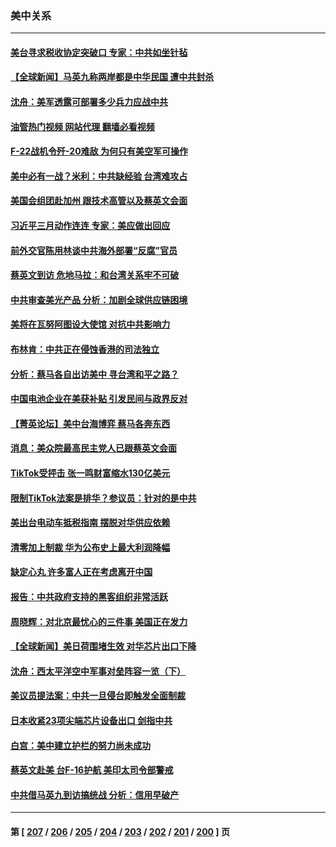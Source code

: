 ### 美中关系
---
#### [美台寻求税收协定突破口 专家：中共如坐针毡](../../pages/nf1412576/n13964095.md?04040045) 
#### [【全球新闻】马英九称两岸都是中华民国 遭中共封杀](../../pages/nf1412576/n13964335.md?04040045) 
#### [沈舟：美军透露可部署多少兵力应战中共](../../pages/nf1412576/n13964067.md?04040045) 
#### [油管热门视频 网站代理 翻墙必看视频](http://138.2.39.72:81/youtube.html?epic-marker?04040045)
#### [F-22战机令歼-20难敌 为何只有美空军可操作](../../pages/nf1412576/n13961165.md?04040045) 
#### [美中必有一战？米利：中共缺经验 台湾难攻占](../../pages/nf1412576/n13963490.md?04040045) 
#### [美国会组团赴加州 跟技术高管以及蔡英文会面](../../pages/nf1412576/n13963538.md?04040045) 
#### [习近平三月动作连连 专家：美应做出回应](../../pages/nf1412576/n13963399.md?04040045) 
#### [前外交官陈用林谈中共海外部署“反腐”官员](../../pages/nf1412576/n13963332.md?04040045) 
#### [蔡英文到访 危地马拉：和台湾关系牢不可破](../../pages/nf1412576/n13963323.md?04040045) 
#### [中共审查美光产品 分析：加剧全球供应链困境](../../pages/nf1412576/n13963146.md?04040045) 
#### [美将在瓦努阿图设大使馆 对抗中共影响力](../../pages/nf1412576/n13962934.md?04040045) 
#### [布林肯：中共正在侵蚀香港的司法独立](../../pages/nf1412576/n13962839.md?04040045) 
#### [分析：蔡马各自出访美中 寻台湾和平之路？](../../pages/nf1412576/n13962624.md?04040045) 
#### [中国电池企业在美获补贴 引发民间与政界反对](../../pages/nf1412576/n13962817.md?04040045) 
#### [【菁英论坛】美中台海博弈 蔡马各奔东西](../../pages/nf1412576/n13962795.md?04040045) 
#### [消息：美众院最高民主党人已跟蔡英文会面](../../pages/nf1412576/n13962808.md?04040045) 
#### [TikTok受抨击 张一鸣财富缩水130亿美元](../../pages/nf1412576/n13962772.md?04040045) 
#### [限制TikTok法案是排华？参议员：针对的是中共](../../pages/nf1412576/n13962784.md?04040045) 
#### [美出台电动车抵税指南 摆脱对华供应依赖](../../pages/nf1412576/n13962673.md?04040045) 
#### [清零加上制裁 华为公布史上最大利润降幅](../../pages/nf1412576/n13962567.md?04040045) 
#### [缺定心丸 许多富人正在考虑离开中国](../../pages/nf1412576/n13962259.md?04040045) 
#### [报告：中共政府支持的黑客组织非常活跃](../../pages/nf1412576/n13961910.md?04040045) 
#### [周晓辉：对北京最忧心的三件事 美国正在发力](../../pages/nf1412576/n13962520.md?04040045) 
#### [【全球新闻】美日荷围堵生效 对华芯片出口下降](../../pages/nf1412576/n13962443.md?04040045) 
#### [沈舟：西太平洋空中军事对垒阵容一览（下）](../../pages/nf1412576/n13961983.md?04040045) 
#### [美议员提法案：中共一旦侵台即触发全面制裁](../../pages/nf1412576/n13962053.md?04040045) 
#### [日本收紧23项尖端芯片设备出口 剑指中共](../../pages/nf1412576/n13962197.md?04040045) 
#### [白宫：美中建立护栏的努力尚未成功](../../pages/nf1412576/n13962081.md?04040045) 
#### [蔡英文赴美 台F-16护航 美印太司令部警戒](../../pages/nf1412576/n13961984.md?04040045) 
#### [中共借马英九到访搞统战 分析：信用早破产](../../pages/nf1412576/n13961818.md?04040045) 

---
#### 第 [ [207](./207.md?04040045) / [206](./206.md?04040045) / [205](./205.md?04040045) / [204](./204.md?04040045) / [203](./203.md?04040045) / [202](./202.md?04040045) / [201](./201.md?04040045) / [200](./200.md?04040045) ] 页
